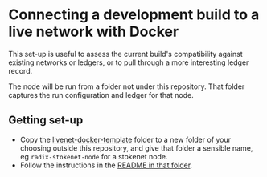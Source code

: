 # Connecting a development build to a live network with Docker

This set-up is useful to assess the current build's compatibility against existing
networks or ledgers, or to pull through a more interesting ledger record.

The node will be run from a folder not under this repository. That folder captures the run configuration and
ledger for that node.

## Getting set-up

* Copy the [livenet-docker-template](./livenet-docker-template) folder to a new folder of your choosing
 outside this repository, and give that folder a sensible name, eg `radix-stokenet-node` for a stokenet node.
* Follow the instructions in the [README in that folder](./livenet-docker-template).